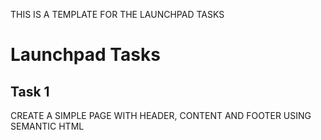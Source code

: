 THIS IS A TEMPLATE FOR THE LAUNCHPAD TASKS

# Launchpad Tasks

## Task 1

CREATE A SIMPLE PAGE WITH HEADER, CONTENT AND FOOTER USING SEMANTIC HTML
